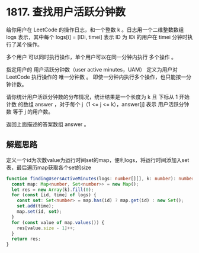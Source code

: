 # 1817. 查找用户活跃分钟数

给你用户在 LeetCode 的操作日志，和一个整数 k 。日志用一个二维整数数组 logs 表示，其中每个 logs[i] = [IDi, timei] 表示 ID 为 IDi 的用户在 timei 分钟时执行了某个操作。

多个用户 可以同时执行操作，单个用户可以在同一分钟内执行 多个操作 。

指定用户的 用户活跃分钟数（user active minutes，UAM） 定义为用户对 LeetCode 执行操作的 唯一分钟数 。 即使一分钟内执行多个操作，也只能按一分钟计数。

请你统计用户活跃分钟数的分布情况，统计结果是一个长度为 k 且 下标从 1 开始计数 的数组 answer ，对于每个 j（1 <= j <= k），answer[j] 表示 用户活跃分钟数 等于 j 的用户数。

返回上面描述的答案数组 answer 。

## 解题思路

定义一个id为次数value为运行时间set的map，便利logs，将运行时间添加入set表，最后遍历map获取各个set的size

```typescript
function findingUsersActiveMinutes(logs: number[][], k: number): number[] {
  const map: Map<number, Set<number>> = new Map();
  let res = new Array(k).fill(0);
  for (const [id, time] of logs) {
    const set: Set<number> = map.has(id) ? map.get(id) : new Set();
    set.add(time);
    map.set(id, set);
  }
  for (const value of map.values()) {
    res[value.size - 1]++;
  }
  return res;
}
```
